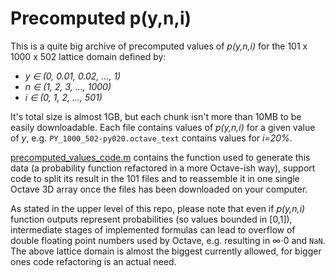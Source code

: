 # Precomputed p(y,n,i)

This is a quite big archive of precomputed values of _p(y,n,i)_ for the 101 x 1000 x 502 lattice domain defined by:
  * _y ∈ (0, 0.01, 0.02, ..., 1)_
  * _n ∈ (1, 2, 3, ..., 1000)_
  * _i ∈ (0, 1, 2, ..., 501)_
 
It's total size is almost 1GB, but each chunk isn't more than 10MB to be easily downloadable.
Each file contains values of _p(y,n,i)_ for a given value of _y_, e.g. ```PY_1000_502-py020.octave_text``` contains values for _i=20%_.

[precomputed_values_code.m](https://github.com/baro77/quadratic_influence/blob/master/BALLOT_PRECOMPUTED_PYs/precomputed_values_code.m) contains the function used to generate this data (a probability function refactored in a more Octave-ish way), support code to split its result in the 101 files and to reassemble it in one single Octave 3D array once the files has been downloaded on your computer.

As stated in the upper level of this repo, please note that even if _p(y,n,i)_ function outputs represent probabilities (so values bounded in [0,1]), intermediate stages of implemented formulas can lead to overflow of double floating point numbers used by Octave, e.g. resulting in ∞⋅0 and ```NaN```. The above lattice domain is almost the biggest currently allowed, for bigger ones code refactoring is an actual need.
